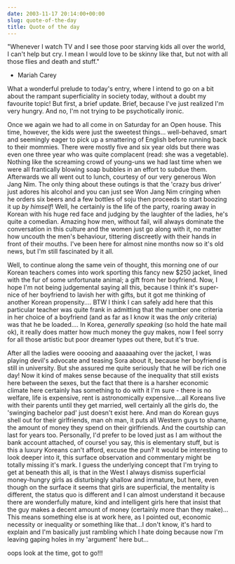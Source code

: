```yaml
---
date: 2003-11-17 20:14:00+00:00
slug: quote-of-the-day
title: Quote of the day
---
```


"Whenever I watch TV and I see those poor starving kids all over the world, I can't help but cry. I mean I would love to be skinny like that, but not with all those flies and death and stuff." 
- Mariah Carey

What a wonderful prelude to today's entry, where I intend to go on a bit about the rampant superficiality in society today, without a doubt my favourite topic! But first, a brief update. Brief, because I've just realized I'm very hungry. And no, I'm not trying to be psychotically ironic.

Once we again we had to all come in on Saturday for an Open house. This time, however, the kids were just the sweetest things... well-behaved, smart and seemingly eager to pick up a smattering of English before running back to their mommies. There were mostly five and six year olds but there was even one three year who was quite complacent (read: she was a vegetable). Nothing like the screaming crowd of young-uns we had last time when we were all frantically blowing soap bubbles in an effort to subdue them. Afterwards we all went out to lunch, courtesy of our very generous Won Jang Nim. The only thing about these outings is that the 'crazy bus driver' just adores his alcohol and you can just see Won Jang Nim cringing when he orders six beers and a few bottles of soju then proceeds to start boozing it up _by himself_! Well, he certainly is the life of the party, roaring away in Korean with his huge red face and judging by the laughter of the ladies, he's quite a comedian. Amazing how men, without fail, will always dominate the conversation in this culture and the women just go along with it, no matter how uncouth the men's behaviour, tittering discreetly with their hands in front of their mouths. I've been here for almost nine months now so it's old news, but I'm still fascinated by it all.

Well, to continue along the same vein of thought, this morning one of our Korean teachers comes into work sporting this fancy new $250 jacket, lined with the fur of some unfortunate animal; a gift from her boyfriend. Now, I hope I'm not being judgemental saying all this, because I think it's super-nice of her boyfriend to lavish her with gifts, but it got me thinking of another Korean propensity.... BTW I think I can safely add here that this particular teacher was quite frank in admitting that the number one criteria in her choice of a boyfriend (and as far as I know it was the _only_ criteria) was that he be loaded.... In Korea, _generally speaking_ (so hold the hate mail ok), it really does matter how much money the guy makes, now I feel sorry for all those artistic but poor dreamer types out there, but it's true. 

After all the ladies were ooooing and aaaaaahing over the jacket, I was playing devil's advocate and teasing Sora about it, because her boyfriend is still in university. But she assured me quite seriously that he will be rich one day! Now it kind of makes sense because of the inequality that still exists here between the sexes, but the fact that there is a harsher economic climate here certainly has something to do with it I'm sure - there is no welfare, life is expensive, rent is astronomically expensive....all Koreans live with their parents until they get married, well certainly all the girls do, the 'swinging bachelor pad' just doesn't exist here. And man do Korean guys shell out for their girlfriends, man oh man, it puts all Western guys to shame, the amount of money they spend on their girlfriends. And the courtship can last for years too. Personally, I'd prefer to be loved just as I am without the bank account attached, of course! you say, this is elementary stuff, but is this a luxury Koreans can't afford, excuse the pun? It would be interesting to look deeper into it, this surface observation and commentary might be totally missing it's mark. I guess the underlying concept that I'm trying to get at beneath this all, is that in the West I always dismiss superficial money-hungry girls as disturbingly shallow and immature, but here, even though on the surface it seems that girls are superficial, the mentality is different, the status quo is different and I can almost understand it because there are wonderfully mature, kind and intelligent girls here that insist that the guy makes a decent amount of money (certainly more than they make)... This means something else is at work here, as I pointed out, economic necessity or inequality or something like that...I don't know, it's hard to explain and I'm basically just rambling which I hate doing because now I'm leaving gaping holes in my 'argument' here but...  

oops look at the time, got to go!!!
